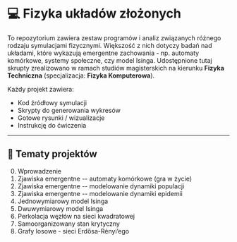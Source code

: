 # 💻 Fizyka układów złożonych

To repozytorium zawiera zestaw programów i analiz związanych różnego rodzaju symulacjami fizycznymi. Większość z nich dotyczy badań nad układami, które wykazują emergentne zachowania - np. automaty komórkowe, systemy społeczne, czy model Isinga. Udostępnione tutaj skrupty zrealizowano w ramach studiów magisterskich na kierunku **Fizyka Techniczna** (specjalizacja: **Fizyka Komputerowa**).

Każdy projekt zawiera:
- Kod źródłowy symulacji
- Skrypty do generowania wykresów
- Gotowe rysunki / wizualizacje
- Instrukcję do ćwiczenia

---

## 📌 Tematy projektów 
0. Wprowadzenie
1. Zjawiska emergentne -- automaty komórkowe (gra w życie)
2. Zjawiska emergentne -- modelowanie dynamiki populacji
3. Zjawiska emergentne -- modelowanie dynamiki epidemii
4. Jednowymiarowy model Isinga
5. Dwuwymiarowy model Isinga
6. Perkolacja węzłów na sieci kwadratowej
7. Samoorganizowany stan krytyczny
8. Grafy losowe - sieci Erdősa-Rényi’ego
